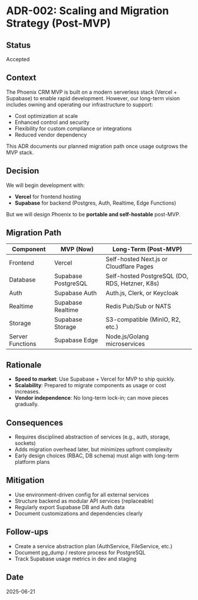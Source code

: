 # ADR-002: Scaling and Migration Strategy (Post-MVP)

## Status
Accepted

## Context
The Phoenix CRM MVP is built on a modern serverless stack (Vercel + Supabase) to enable rapid development. However, our long-term vision includes owning and operating our infrastructure to support:

- Cost optimization at scale
- Enhanced control and security
- Flexibility for custom compliance or integrations
- Reduced vendor dependency

This ADR documents our planned migration path once usage outgrows the MVP stack.

## Decision
We will begin development with:
- **Vercel** for frontend hosting
- **Supabase** for backend (Postgres, Auth, Realtime, Edge Functions)

But we will design Phoenix to be **portable and self-hostable** post-MVP.

## Migration Path

| Component | MVP (Now) | Long-Term (Post-MVP) |
|----------|-----------|----------------------|
| Frontend | Vercel | Self-hosted Next.js or Cloudflare Pages |
| Database | Supabase PostgreSQL | Self-hosted PostgreSQL (DO, RDS, Hetzner, K8s) |
| Auth | Supabase Auth | Auth.js, Clerk, or Keycloak |
| Realtime | Supabase Realtime | Redis Pub/Sub or NATS |
| Storage | Supabase Storage | S3-compatible (MinIO, R2, etc.) |
| Server Functions | Supabase Edge | Node.js/Golang microservices |

## Rationale
- **Speed to market**: Use Supabase + Vercel for MVP to ship quickly.
- **Scalability**: Prepared to migrate components as usage or cost increases.
- **Vendor independence**: No long-term lock-in; can move pieces gradually.

## Consequences
- Requires disciplined abstraction of services (e.g., auth, storage, sockets)
- Adds migration overhead later, but minimizes upfront complexity
- Early design choices (RBAC, DB schema) must align with long-term platform plans

## Mitigation
- Use environment-driven config for all external services
- Structure backend as modular API services (replaceable)
- Regularly export Supabase DB and Auth data
- Document customizations and dependencies clearly

## Follow-ups
- Create a service abstraction plan (AuthService, FileService, etc.)
- Document pg_dump / restore process for PostgreSQL
- Track Supabase usage metrics in dev and staging

## Date
2025-06-21
